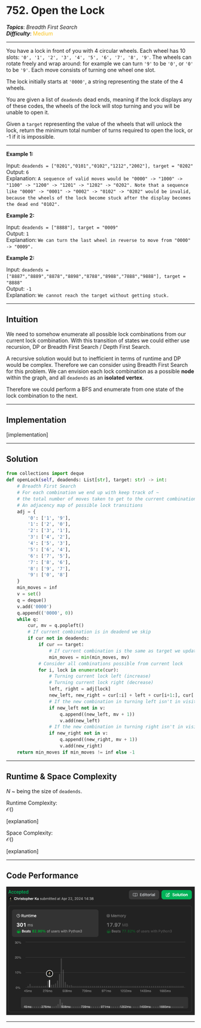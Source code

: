# 752. Open the Lock
***Topics***: *Breadth First Search*  
***Difficulty***: <span style="color: #fac31d;">Medium</span>
<!-- green: #46c6c2, yellow: #fac31d, red: #f8615c-->
---
You have a lock in front of you with 4 circular wheels. Each wheel has 10 slots: `'0', '1', '2', '3', '4', '5', '6', '7', '8', '9'`. The wheels can rotate freely and wrap around: for example we can turn `'9'` to be `'0'`, or `'0'` to be `'9'`. Each move consists of turning one wheel one slot.

The lock initially starts at `'0000'`, a string representing the state of the 4 wheels.

You are given a list of `deadends` dead ends, meaning if the lock displays any of these codes, the wheels of the lock will stop turning and you will be unable to open it.

Given a `target` representing the value of the wheels that will unlock the lock, return the minimum total number of turns required to open the lock, or -1 if it is impossible.

---
**Example 1:**  

Input: `deadends = ["0201","0101","0102","1212","2002"], target = "0202"`  
Output: `6`  
Explanation: `A sequence of valid moves would be "0000" -> "1000" -> "1100" -> "1200" -> "1201" -> "1202" -> "0202".
Note that a sequence like "0000" -> "0001" -> "0002" -> "0102" -> "0202" would be invalid,
because the wheels of the lock become stuck after the display becomes the dead end "0102".`

**Example 2:**  

Input: `deadends = ["8888"], target = "0009"`  
Output: `1`  
Explanation: `We can turn the last wheel in reverse to move from "0000" -> "0009".` 

**Example 2:**  

Input: `deadends = ["8887","8889","8878","8898","8788","8988","7888","9888"], target = "8888"`  
Output: `-1`  
Explanation: `We cannot reach the target without getting stuck.` 

---
## Intuition
We need to somehow enumerate all possible lock combinations from our current lock combination. With this transition of states we could either use recursion, DP or Breadth First Search / Depth First Search. 

A recursive solution would but to inefficient in terms of runtime and DP would be complex. Therefore we can consider using Breadth First Search for this problem. We can envision each lock combination as a possible **node** within the graph, and all `deadends` as an **isolated vertex**.

Therefore we could perform a BFS and enumerate from one state of the lock combination to the next.



---
## Implementation
[implementation]

---
## Solution
```python
from collections import deque
def openLock(self, deadends: List[str], target: str) -> int:
    # Breadth First Search
    # For each combination we end up with keep track of ~
    # the total number of moves taken to get to the current combination
    # An adjacency map of possible lock transitions
    adj = {
        '0': ['1', '9'],
        '1': ['2', '0'],
        '2': ['3', '1'],
        '3': ['4', '2'],
        '4': ['5', '3'],
        '5': ['6', '4'],
        '6': ['7', '5'],
        '7': ['8', '6'],
        '8': ['9', '7'],
        '9': ['0', '8']
    }
    min_moves = inf
    v = set()
    q = deque()
    v.add('0000')
    q.append(('0000', 0))
    while q:
        cur, mv = q.popleft()
        # If current combination is in deadend we skip
        if cur not in deadends:
            if cur == target: 
                # If current combination is the same as target we update minimal moves
                min_moves = min(min_moves, mv)
            # Consider all combinations possible from current lock
            for i, lock in enumerate(cur):
                # Turning current lock left (increase)
                # Turning current lock right (decrease)
                left, right = adj[lock]
                new_left, new_right = cur[:i] + left + cur[i+1:], cur[:i] + right + cur[i+1:]
                # If the new combination in turning left isn't in visited locks add to queue
                if new_left not in v:
                    q.append((new_left, mv + 1))
                    v.add(new_left)
                # If the new combination in turning right isn't in visited locks add to queue
                if new_right not in v:
                    q.append((new_right, mv + 1))
                    v.add(new_right)
    return min_moves if min_moves != inf else -1
```
---
## Runtime & Space Complexity
$N$ ~ being the size of `deadends`.  

Runtime Complexity:  
$\mathcal{O}()$

[explanation]

Space Complexity:  
$\mathcal{O}()$

[explanation]

---
## Code Performance
![752 code performance](../../y_resources/code-performances/lc-752.png)

---